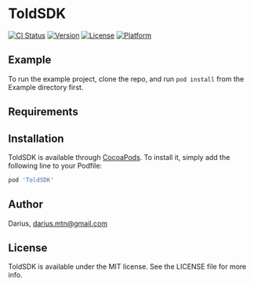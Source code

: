 # ToldSDK

[![CI Status](https://img.shields.io/travis/Darius/ToldSDK.svg?style=flat)](https://travis-ci.org/Darius/ToldSDK)
[![Version](https://img.shields.io/cocoapods/v/ToldSDK.svg?style=flat)](https://cocoapods.org/pods/ToldSDK)
[![License](https://img.shields.io/cocoapods/l/ToldSDK.svg?style=flat)](https://cocoapods.org/pods/ToldSDK)
[![Platform](https://img.shields.io/cocoapods/p/ToldSDK.svg?style=flat)](https://cocoapods.org/pods/ToldSDK)

## Example

To run the example project, clone the repo, and run `pod install` from the Example directory first.

## Requirements

## Installation

ToldSDK is available through [CocoaPods](https://cocoapods.org). To install
it, simply add the following line to your Podfile:

```ruby
pod 'ToldSDK'
```

## Author

Darius, darius.mtn@gmail.com

## License

ToldSDK is available under the MIT license. See the LICENSE file for more info.
